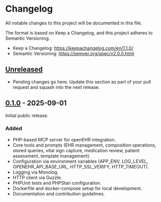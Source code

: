 # Changelog

All notable changes to this project will be documented in this file.

The format is based on Keep a Changelog, and this project adheres to Semantic Versioning.

- Keep a Changelog: https://keepachangelog.com/en/1.1.0/
- Semantic Versioning: https://semver.org/spec/v2.0.0.html

## [Unreleased]

- Pending changes go here. Update this section as part of your pull request and squash into the next release.

## [0.1.0] - 2025-09-01

Initial public release.

### Added
- PHP-based MCP server for openEHR integration.
- Core tools and prompts (EHR management, composition operations, stored queries, vital sign capture, medication review, patient assessment, template management).
- Configuration via environment variables (APP_ENV, LOG_LEVEL, OPENEHR_API_BASE_URL, HTTP_SSL_VERIFY, HTTP_TIMEOUT).
- Logging via Monolog.
- HTTP client via Guzzle.
- PHPUnit tests and PHPStan configuration.
- Dockerfile and docker-compose setup for local development.
- Documentation and contribution guidelines.

[Unreleased]: https://github.com/code24-nl/openehr-mcp-server/compare/v0.1.0...HEAD
[0.1.0]: https://github.com/code24-nl/openehr-mcp-server/releases/tag/v0.1.0